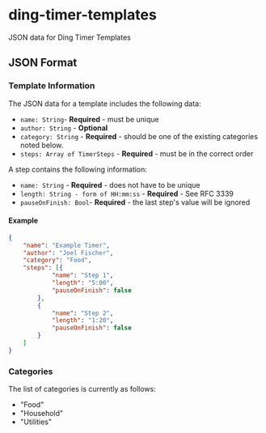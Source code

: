 # ding-timer-templates
JSON data for Ding Timer Templates

## JSON Format

### Template Information
The JSON data for a template includes the following data:

* `name: String`- **Required** - must be unique
* `author: String` - **Optional**
* `category: String` - **Required** - should be one of the existing categories noted below.
* `steps: Array of TimerSteps` - **Required** - must be in the correct order

A step contains the following information:

* `name: String` - **Required** - does not have to be unique
* `length: String - form of HH:mm:ss` - **Required** - See RFC 3339
* `pauseOnFinish: Bool`- **Required** - the last step's value will be ignored

#### Example
```json
{
	"name": "Example Timer",
	"author": "Joel Fischer",
	"category": "Food",
	"steps": [{
			"name": "Step 1",
			"length": "5:00",
			"pauseOnFinish": false
		},
		{
			"name": "Step 2",
			"length": "1:20",
			"pauseOnFinish": false
		}
	]
}
```

### Categories
The list of categories is currently as follows:
* "Food"
* "Household"
* "Utilities"
